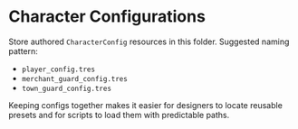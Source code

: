 # Character Configurations

Store authored `CharacterConfig` resources in this folder. Suggested naming pattern:

- `player_config.tres`
- `merchant_guard_config.tres`
- `town_guard_config.tres`

Keeping configs together makes it easier for designers to locate reusable presets and for scripts to load them with predictable paths.
